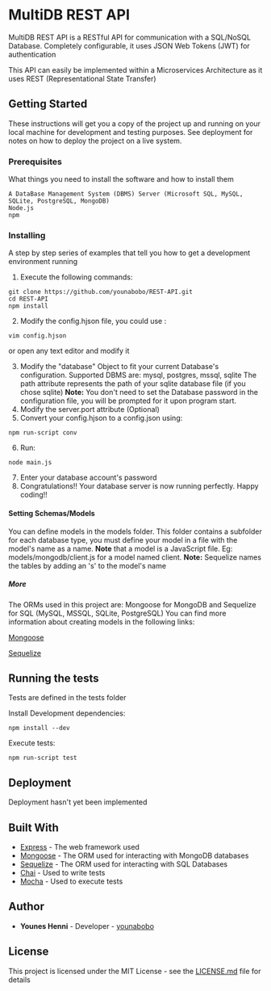 # MultiDB REST API

MultiDB REST API is a RESTful API for communication with a SQL/NoSQL Database. Completely configurable, it uses JSON Web Tokens (JWT) for authentication

This API can easily be implemented within a Microservices Architecture as it uses REST (Representational State Transfer)

## Getting Started

These instructions will get you a copy of the project up and running on your local machine for development and testing purposes. See deployment for notes on how to deploy the project on a live system.

### Prerequisites

What things you need to install the software and how to install them

```
A DataBase Management System (DBMS) Server (Microsoft SQL, MySQL, SQLite, PostgreSQL, MongoDB)
Node.js
npm
```

### Installing

A step by step series of examples that tell you how to get a development environment running

1. Execute the following commands:

```shell
git clone https://github.com/younabobo/REST-API.git
cd REST-API
npm install
```

2. Modify the config.hjson file, you could use :

```shell
vim config.hjson
```

or open any text editor and modify it

3. Modify the "database" Object to fit your current Database's configuration. Supported DBMS are: mysql, postgres, mssql, sqlite
   The path attribute represents the path of your sqlite database file (if you chose sqlite)
   **Note:** You don't need to set the Database password in the configuration file, you will be prompted for it upon program start.
4. Modify the server.port attribute (Optional)
5. Convert your config.hjson to a config.json using:

```shell
npm run-script conv
```

6. Run:

```shell
node main.js
```

7. Enter your database account's password
8. Congratulations!! Your database server is now running perfectly. Happy coding!!

#### Setting Schemas/Models

You can define models in the models folder. This folder contains a subfolder for each database type, you must define your model in a file with the model's name as a name. **Note** that a model is a JavaScript file. Eg: models/mongodb/client.js for a model named client.
**Note:** Sequelize names the tables by adding an 's' to the model's name

##### More

The ORMs used in this project are: Mongoose for MongoDB and Sequelize for SQL (MySQL, MSSQL, SQLite, PostgreSQL)
You can find more information about creating models in the following links:

[Mongoose](https://mongoosejs.com/docs/)

[Sequelize](http://docs.sequelizejs.com/identifiers.html)

## Running the tests

Tests are defined in the tests folder

Install Development dependencies:

```shell
npm install --dev
```

Execute tests:

```shell
npm run-script test
```

## Deployment

Deployment hasn't yet been implemented

## Built With

- [Express](http://www.dropwizard.io/1.0.2/docs/) - The web framework used
- [Mongoose](https://mongoosejs.com/) - The ORM used for interacting with MongoDB databases
- [Sequelize](http://docs.sequelizejs.com/) - The ORM used for interacting with SQL Databases
- [Chai](https://www.chaijs.com/) - Used to write tests
- [Mocha](https://mochajs.org/) - Used to execute tests

[//]: # '## Contributing'
[//]: # 'Please read [CONTRIBUTING.md](https://gist.github.com/PurpleBooth/b24679402957c63ec426) for details on our code of conduct, and the process for submitting pull requests to us.'

## Author

- **Younes Henni** - Developer - [younabobo](https://github.com/younabobo)

## License

This project is licensed under the MIT License - see the [LICENSE.md](LICENSE.md) file for details
